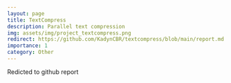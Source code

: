 ```yaml
---
layout: page
title: TextCompress
description: Parallel text compression
img: assets/img/project_textcompress.png
redirect: https://github.com/KadynCBR/textcompress/blob/main/report.md
importance: 1
category: Other
---
```


Redicted to github report
